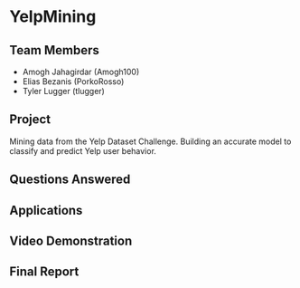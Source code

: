 # YelpMining

## Team Members
* Amogh Jahagirdar (Amogh100)
* Elias Bezanis (PorkoRosso)
* Tyler Lugger (tlugger)

## Project
Mining data from the Yelp Dataset Challenge. Building an accurate model to classify and predict Yelp user behavior. 

## Questions Answered

## Applications

## Video Demonstration

## Final Report
